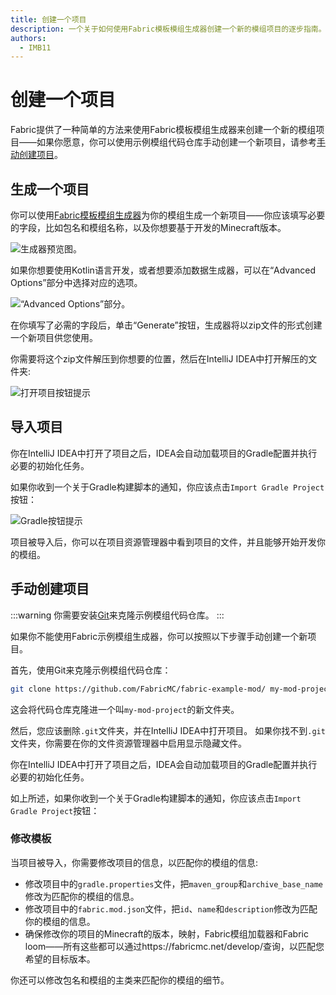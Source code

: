 ```yaml
---
title: 创建一个项目
description: 一个关于如何使用Fabric模板模组生成器创建一个新的模组项目的逐步指南。
authors:
  - IMB11
---
```


# 创建一个项目

Fabric提供了一种简单的方法来使用Fabric模板模组生成器来创建一个新的模组项目——如果你愿意，你可以使用示例模组代码仓库手动创建一个新项目，请参考[手动创建项目](#manual-project-creation)。

## 生成一个项目

你可以使用[Fabric模板模组生成器](https://fabricmc.net/develop/template/)为你的模组生成一个新项目——你应该填写必要的字段，比如包名和模组名称，以及你想要基于开发的Minecraft版本。

![生成器预览图。](/assets/develop/getting-started/template-generator.png)

如果你想要使用Kotlin语言开发，或者想要添加数据生成器，可以在“Advanced Options”部分中选择对应的选项。

![“Advanced Options”部分。](/assets/develop/getting-started/template-generator-advanced.png)

在你填写了必需的字段后，单击“Generate”按钮，生成器将以zip文件的形式创建一个新项目供您使用。

你需要将这个zip文件解压到你想要的位置，然后在IntelliJ IDEA中打开解压的文件夹:

![打开项目按钮提示](/assets/develop/getting-started/open-project.png)

## 导入项目

你在IntelliJ IDEA中打开了项目之后，IDEA会自动加载项目的Gradle配置并执行必要的初始化任务。

如果你收到一个关于Gradle构建脚本的通知，你应该点击`Import Gradle Project`按钮：

![Gradle按钮提示](/assets/develop/getting-started/gradle-prompt.png)

项目被导入后，你可以在项目资源管理器中看到项目的文件，并且能够开始开发你的模组。

## 手动创建项目

:::warning
你需要安装[Git](https://git-scm.com/)来克隆示例模组代码仓库。
:::

如果你不能使用Fabric示例模组生成器，你可以按照以下步骤手动创建一个新项目。

首先，使用Git来克隆示例模组代码仓库：

```bash
git clone https://github.com/FabricMC/fabric-example-mod/ my-mod-project
```

这会将代码仓库克隆进一个叫`my-mod-project`的新文件夹。

然后，您应该删除`.git`文件夹，并在IntelliJ IDEA中打开项目。 如果你找不到`.git`文件夹，你需要在你的文件资源管理器中启用显示隐藏文件。

你在IntelliJ IDEA中打开了项目之后，IDEA会自动加载项目的Gradle配置并执行必要的初始化任务。

如上所述，如果你收到一个关于Gradle构建脚本的通知，你应该点击`Import Gradle Project`按钮：

### 修改模板

当项目被导入，你需要修改项目的信息，以匹配你的模组的信息:

- 修改项目中的`gradle.properties`文件，把`maven_group`和`archive_base_name`修改为匹配你的模组的信息。
- 修改项目中的`fabric.mod.json`文件，把`id`、`name`和`description`修改为匹配你的模组的信息。
- 确保修改你的项目的Minecraft的版本，映射，Fabric模组加载器和Fabric loom——所有这些都可以通过https://fabricmc.net/develop/查询，以匹配您希望的目标版本。

你还可以修改包名和模组的主类来匹配你的模组的细节。
